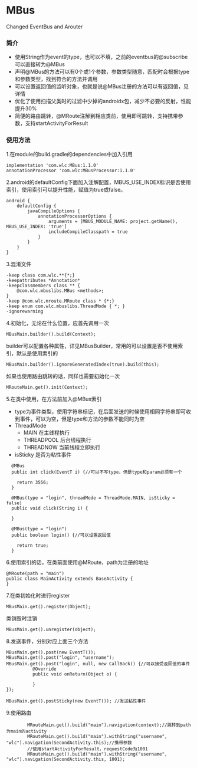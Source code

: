 # MBus
Changed EventBus and Arouter

### 简介
* 使用String作为event的type，也可以不填，之前的eventbus的@subscribe可以直接转为@MBus
* 声明@MBus的方法可以有0个或1个参数，参数类型随意，匹配时会根据type和参数类型，找到符合的方法并调用
* 可以设置返回值的监听对象，也就是说@MBus注册的方法可以有返回值，见详情
* 优化了使用扫描父类时的过滤中少掉的androidx包，减少不必要的反射，性能提升30%
* 简便的路由跳转，@MRoute注解到相应类前，使用即可跳转，支持携带参数，支持startActivityForResult

### 使用方法

1.在module的build.gradle的dependencies中加入引用
```
implementation 'com.wlc:MBus:1.1.0'
annotationProcessor 'com.wlc:MBusProcessor:1.1.0'
```

2.android的defaultConfig下面加入注解配置，MBUS_USE_INDEX标识是否使用索引，使用索引可以提升性能，赋值为true或false。
```
android {    
    defaultConfig {
        javaCompileOptions {
            annotationProcessorOptions {
                arguments = [MBUS_MODULE_NAME: project.getName(), MBUS_USE_INDEX: 'true']
                includeCompileClasspath = true
            }
        }
    }
}
```
3.混淆文件
```
-keep class com.wlc.**{*;}
-keepattributes *Annotation*
-keepclassmembers class ** {
    @com.wlc.mbuslibs.MBus <methods>;
}
-keep @com.wlc.mroute.MRoute class * {*;}
-keep enum com.wlc.mbuslibs.ThreadMode { *; }
-ignorewarning
```
4.初始化，无论在什么位置，应首先调用一次
```
MBusMain.builder().build(Context);
```
builder可以配置各种属性，详见MBusBuilder，常用的可以设置是否不使用索引，默认是使用索引的
```
MBusMain.builder().ignoreGeneratedIndex(true).build(this);
```
如果也使用路由跳转的话，同样也需要初始化一次
```
MRouteMain.get().init(Context);
```
5.在类中使用，在方法前加入@MBus索引
* type为事件类型，使用字符串标记，在后面发送的时候使用相同字符串即可收到事件，可以为空，但是type和方法的参数不能同时为空
* ThreadMode
  * MAIN 在主线程执行
  * THREADPOOL 后台线程执行
  * THREADNOW 当前线程立即执行
* isSticky 是否为粘性事件
```
  @MBus
  public int click(EventT i) {//可以不写type，但是type和param必须有一个
    
    return 3556;
  }
  
  @MBus(type = "login", threadMode = ThreadMode.MAIN, isSticky = false)
  public void click(String i) {
    
  }
  
  @MBus(type = "login")
  public boolean login() {//可以设置返回值
    
    return true;
  }
```
6.使用索引的话，在类前面使用@MRoute，path为注册的地址
```
@MRoute(path = "main")
public class MainActivity extends BaseActivity {
}
```
7.在类初始化时进行register
```
MBusMain.get().register(Object);
```
类销毁时注销
```
MBusMain.get().unregister(object);
```
8.发送事件，分别对应上面三个方法
```
MBusMain.get().post(new EventT());
MBusMain.get().post("login", "username");
MBusMain.get().post("login", null, new CallBack() {//可以接受返回值的事件
          @Override
          public void onReturn(Object o) {
            
          }
});

MBusMain.get().postSticky(new EventT()); //发送粘性事件
```
9.使用路由
```
        MRouteMain.get().build("main").navigation(context);//跳转到path为main的activity
        MRouteMain.get().build("main").withString("username", "wlc").navigation(SecondActivity.this);//携带参数
        //使用startActivityForResult，requestCode为1001
        MRouteMain.get().build("main").withString("username", "wlc").navigation(SecondActivity.this, 1001);
```
